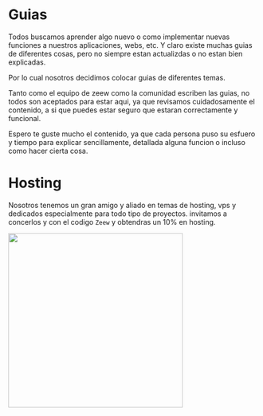 # Guias

Todos buscamos aprender algo nuevo o como implementar nuevas funciones a nuestros aplicaciones, webs, etc. Y claro existe muchas guias de diferentes cosas, pero no siempre estan actualizdas o no estan bien explicadas.

Por lo cual nosotros decidimos colocar guias de diferentes temas.

Tanto como el equipo de zeew como la comunidad escriben las guias, no todos son aceptados para estar aqui, ya que revisamos cuidadosamente el contenido, a si que puedes estar seguro que estaran correctamente y funcional.

Espero te guste mucho el contenido, ya que cada persona puso su esfuero y tiempo para explicar sencillamente, detallada alguna funcion o incluso como hacer cierta cosa.

# Hosting 

Nosotros tenemos un gran amigo y aliado en temas de hosting, vps y dedicados especialmente para todo tipo de proyectos.
invitamos a concerlos y con el codigo `Zeew` y obtendras un 10% en hosting.

<a href="https://client.kiaura.eu/aff.php?aff=13"> <img alt="" width="350px" src="https://cdn.discordapp.com/attachments/803684125432741918/880585473989427204/unknown.png"> </a>